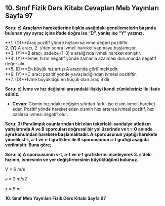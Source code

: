 ## 10. Sınıf Fizik Ders Kitabı Cevapları Meb Yayınları Sayfa 97

**Soru: c) Araçların hareketlerine ilişkin aşağıdaki genellemelerin başında bulunan yay ayraç içine ifade doğru ise “D”, yanlış ise “Y” yazınız.**

**1. (D)**Araç pozitif yönde hızlanırsa ivme değeri pozitiftir.  
 **2. (Y)** A aracı, 2. s’den sonra ivmeli hareket yapmaya başlamıştır.  
 **3. (Y)**B aracı, sadece (1-3) s aralığında ivmeli hareket etmiştir.  
 **4. (Y)**İvme, hızın negatif yönde zamanla azalması durumunda negatif değer alır.  
 **5. (D)**En büyük hız artışı A aracında görülmektedir.  
 **6. (Y)**C aracı pozitif yönde yavaşladığından ivmesi pozitiftir.  
 **7. (D)**İvme büyüklüğü en küçük olan araç B’dir.

**Soru: ç) İvme ve hız değişimi arasındaki ilişkiyi kendi cümleleriniz ile ifade ediniz.**

* **Cevap**: Cismin hızındaki değişim sıfırdan farklı ise cisim ivmeli hareket eder. Pozitif yönde hareket eden cismin hızı artarsa ivmesi pozitif, hızı azalırsa ivmesi negatif olur.

**Soru: 3) Paralimpik oyunlarından biri olan tekerlekli sandalye atletizm yarışlarında A ve B sporcuları doğrusal bir yol üzerinde ve t = O anında aynı konumdan harekete başlamaktadır. A sporcusunun yaptığı harekete yönelik ıJ-t, a-t ve x-t grafikleri ile B sporcusunun a-t grafiği aşağıda verilmiştir. Buna göre;**

**Soru: a) A sporcusunun ν-t, a-t ve x-t grafiklerini inceleyerek 3. s’deki hızının, ivmesinin ve yer değiştirmesinin büyüklüğünü bulunuz.**

V = 6 m/s

𝑎 = 2 m/s2

x = 9 m

**10. Sınıf Meb Yayınları Fizik Ders Kitabı Sayfa 97**